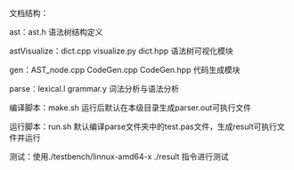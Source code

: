 文档结构：

ast：ast.h 语法树结构定义

astVisualize：dict.cpp visualize.py dict.hpp  语法树可视化模块

gen：AST_node.cpp CodeGen.cpp CodeGen.hpp 代码生成模块

parse：lexical.l grammar.y 词法分析与语法分析





编译脚本：make.sh 运行后默认在本级目录生成parser.out可执行文件

运行脚本：run.sh     默认编译parse文件夹中的test.pas文件，生成result可执行文件并运行

测试：使用./testbench/linnux-amd64-x ./result 指令进行测试

